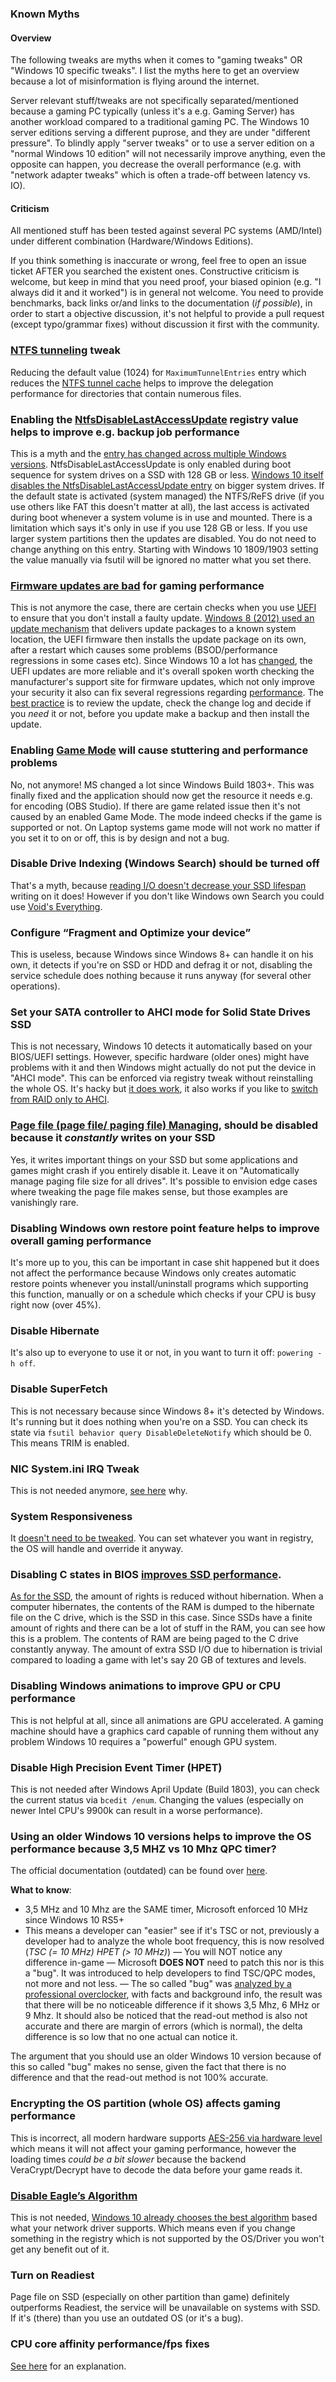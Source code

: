 ### Known Myths

#### Overview
The following tweaks are myths when it comes to "gaming tweaks" OR "Windows 10 specific tweaks". I list the myths here to get an overview because a lot of misinformation is flying around the internet.

Server relevant stuff/tweaks are not specifically separated/mentioned because a gaming PC typically (unless it's a e.g. Gaming Server) has another workload compared to a traditional gaming PC. The Windows 10 server editions serving a different puprose, and they are under "different pressure". To blindly apply "server tweaks" or to use a server edition on a "normal Windows 10 edition" will not necessarily improve anything, even the opposite can happen, you decrease the overall performance (e.g. with "network adapter tweaks" which is often a trade-off between latency vs. IO).

#### Criticism

All mentioned stuff has been tested against several PC systems (AMD/Intel) under different combination (Hardware/Windows Editions).

If you think something is inaccurate or wrong, feel free to open an issue ticket AFTER you searched the existent ones. Constructive criticism is welcome, but keep in mind that you need proof, your biased opinion (e.g. "I always did it and it worked") is in general not welcome. You need to provide benchmarks, back links or/and links to the documentation (_if possible_), in order to start a objective discussion, it's not helpful to provide a pull request (except typo/grammar fixes) without discussion it first with the community.


### [NTFS tunneling](https://blogs.msdn.microsoft.com/oldnewthing/20050715-14/?p=34923) tweak

Reducing the default value (1024) for `MaximumTunnelEntries` entry which reduces the [NTFS tunnel cache](https://windowsir.blogspot.com/2014/07/file-system-ops-effects-on-mft-records.html) helps to improve the delegation performance for directories that contain numerous files.



### Enabling the [NtfsDisableLastAccessUpdate](https://docs.microsoft.com/en-us/windows-server/administration/windows-commands/fsutil-behavior) registry value helps to improve e.g. backup job performance

This is a myth and the [entry has changed across multiple Windows versions](https://forums.guru3d.com/threads/ntfs-disable-last-access-update-file-time-stamp-windows-10-april-1803-update.421228/). NtfsDisableLastAccessUpdate is only enabled during boot sequence for system drives on a SSD with 128 GB or less. [Windows 10 itself disables the NtfsDisableLastAccessUpdate entry](https://www.hecfblog.com/2018/12/daily-blog-557-changes-in.html) on bigger system drives. If the default state is activated (system managed) the NTFS/ReFS drive (if you use others like FAT this doesn't matter at all), the last access is activated during boot whenever a system volume is in use and mounted. There is a limitation which says it's only in use if you use 128 GB or less. If you use larger system partitions then the updates are disabled. You do not need to change anything on this entry. Starting with Windows 10 1809/1903 setting the value manually via fsutil will be ignored no matter what you set there.



### [Firmware updates are bad](https://uefi.org/sites/default/files/resources/3_Dick_PHOENIX_attack%20surface%20risks.pdf) for gaming performance

This is not anymore the case, there are certain checks when you use [UEFI](https://uefi.org/faq) to ensure that you don't install a faulty update. [Windows 8 (2012) used an update mechanism](https://docs.microsoft.com/en-us/windows-hardware/drivers/bringup/windows-uefi-firmware-update-platform) that delivers update packages to a known system location, the UEFI firmware then installs the update package on its own, after a restart which causes some problems (BSOD/performance regressions in some cases etc). Since Windows 10 a lot has [changed](https://docs.microsoft.com/en-us/windows-hardware/drivers/bringup/installing-the-update), the UEFI updates are more reliable and it's overall spoken worth checking the manufacturer's support site for firmware updates, which not only improve your security it also can fix several regressions regarding [performance](https://www.technorms.com/64686/firmware-update-improve-device-performace). The [best practice](https://www.uefi.org/sites/default/files/resources/UEFI%20Firmware%20-%20Security%20Concerns%20and%20Best%20Practices%209.13.17.pdf) is to review the update, check the change log and decide if you _need_ it or not, before you update make a backup and then install the update.



### Enabling [Game Mode](https://support.microsoft.com/en-us/help/4028293/windows-using-game-mode-on-your-pc) will cause stuttering and performance problems

No, not anymore! MS changed a lot since Windows Build 1803+. This was finally fixed and the application should now get the resource it needs e.g. for encoding (OBS Studio). If there are game related issue then it's not caused by an enabled Game Mode. The mode indeed checks if the game is supported or not. On Laptop systems game mode will not work no matter if you set it to on or off, this is by design and not a bug.


### Disable Drive Indexing (Windows Search) should be turned off


That's a myth, because [reading I/O doesn't decrease your SSD lifespan](http://techreport.com/review/27909/the-ssd-endurance-experiment-theyre-all-dead) writing on it does! However if you don't like Windows own Search you could use [Void's Everything](https://www.voidtools.com/downloads/).


### Configure “Fragment and Optimize your device”

This is useless, because Windows since Windows 8+ can handle it on his own, it detects if you're on SSD or HDD and defrag it or not, disabling the service schedule does nothing because it runs anyway (for several other operations).


### Set your SATA controller to AHCI mode for Solid State Drives SSD

This is not necessary, Windows 10 detects it automatically based on your BIOS/UEFI settings. However, specific hardware (older ones) might have problems with it and then Windows might actually do not put the device in "AHCI mode". This can be enforced via registry tweak without reinstalling the whole OS. It's hacky but [it does work](https://tunecomp.net/enable-ahci-without-reinstalling-os-windows-10-7/), it also works if you like to [switch from RAID only to AHCI](https://superuser.com/questions/1280141/switch-raid-to-ahci-without-reinstalling-windows-10).


### [Page file (page file/ paging file) Managing](https://www.onmsft.com/news/microsoft-educates-insiders-windows-10-handles-memory), should be disabled because it _constantly_ writes on your SSD

Yes, it writes important things on your SSD but some applications and games might crash if you entirely disable it. Leave it on "Automatically manage paging file size for all drives". It's possible to envision edge cases where tweaking the page file makes sense, but those examples are vanishingly rare.


### Disabling Windows own restore point feature helps to improve overall gaming performance

It's more up to you, this can be important in case shit happened but it does not affect the performance because Windows only creates automatic restore points whenever you install/uninstall programs which supporting this function, manually or on a schedule which checks if your CPU is busy right now (over 45%).


### Disable Hibernate
It's also up to everyone to use it or not, in you want to turn it off: `powering -h off`.


### Disable SuperFetch

This is not necessary because since Windows 8+ it's detected by Windows. It's running but it does nothing when you're on a SSD. You can check its state via `fsutil behavior query DisableDeleteNotify` which should be 0. This means TRIM is enabled.


### NIC System.ini IRQ Tweak

This is not needed anymore, [see here](https://www.speedguide.net/articles/systemini-irq-tweak-168) why.


### System Responsiveness

It [doesn't need to be tweaked](https://msdn.microsoft.com/en-us/library/ms684247.aspx). You can set whatever you want in registry, the OS will handle and override it anyway.



### Disabling C states in BIOS [improves SSD performance](https://www.overclock.net/forum/5-intel-cpus/1333701-intel-c-states-off-better-ssd-performance.html).


[As for the SSD](https://www.tomshardware.com/reviews/ssd-hdd-power,2170-3.html), the amount of rights is reduced without hibernation. When a computer hibernates, the contents of the RAM is dumped to the hibernate file on the C drive, which is the SSD in this case. Since SSDs have a finite amount of rights and there can be a lot of stuff in the RAM, you can see how this is a problem. The contents of RAM are being paged to the C drive constantly anyway. The amount of extra SSD I/O due to hibernation is trivial compared to loading a game with let's say 20&nbsp;GB of textures and levels.


### Disabling Windows animations to improve GPU or CPU performance

This is not helpful at all, since all animations are GPU accelerated. A gaming machine should have a graphics card capable of running them without any problem Windows 10 requires a "powerful" enough GPU system.


### Disable High Precision Event Timer (HPET)

This is not needed after Windows April Update (Build 1803), you can check the current status via `bcedit /enum`. Changing the values (especially on newer Intel CPU's 9900k can result in a worse performance).



### Using an older Windows 10 versions helps to improve the OS performance because 3,5 MHZ vs 10 Mhz QPC timer?

The official documentation (outdated) can be found over [here](https://docs.microsoft.com/en-us/windows/win32/sysinfo/acquiring-high-resolution-time-stamps#direct-tsc-usage).


**What to know**:
* 3,5 MHz and 10 Mhz are the SAME timer, Microsoft enforced 10 MHz since Windows 10 RS5+
* This means a developer can "easier" see if it's TSC or not, previously a developer had to analyze the whole boot frequency, this is now resolved (_TSC (= 10 MHz) HPET (&gt; 10 MHz)_)
— You will NOT notice any difference in-game
— Microsoft **DOES NOT** need to patch this nor is this a "bug". It was introduced to help developers to find TSC/QPC modes, not more and not less.
— The so called "bug" was [analyzed by a professional overclocker](https://www.overclockers.at/number-crunching/the-hpet-bug-what-it-is-and-what-it-isnt_251222?postid=3998163), with facts and background info, the result was that there will be no noticeable difference if it shows 3,5 Mhz, 6 MHz or 9 Mhz. It should also be noticed that the read-out method is also not accurate and there are margin of errors (which is normal), the delta difference is so low that no one actual can notice it.


The argument that you should use an older Windows 10 version because of this so called "bug" makes no sense, given the fact that there is no difference and that the read-out method is not 100% accurate.


### Encrypting the OS partition (whole OS) affects gaming performance

This is incorrect, all modern hardware supports [AES-256 via hardware level](https://integralmemory.com/faq/what-aes-256-bit-hardware-based-encryption) which means it will not affect your gaming performance, however the loading times _could be a bit slower_ because the backend VeraCrypt/Decrypt have to decode the data before your game reads it.


### [Disable Eagle’s Algorithm](https://en.wikipedia.org/wiki/Nagle%27s_algorithm)

This is not needed, [Windows 10 already chooses the best algorithm](https://support.microsoft.com/en-us/help/214397/design-issues-sending-small-data-segments-over-tcp-with-winsock) based what your network driver supports. Which means even if you change something in the registry which is not supported by the OS/Driver you won't get any benefit out of it.


### Turn on Readiest

Page file on SSD (especially on other partition than game) definitely outperforms Readiest, the service will be unavailable on systems with SSD. If it's (there) than you use an outdated OS (or it's a bug).


### CPU core affinity performance/fps fixes

[See here](https://old.reddit.com/r/starcitizen/comments/5z1ndx/cpu_core_affinity_performancefps_fix/deupoqf/) for an explanation.
